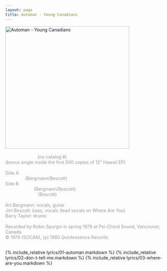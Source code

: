 ```yaml
---
layout: page
title: Automan - Young Canadians
---
```

<img src="images/stories/album_covers/album_descriptions/young_canadians-automan.jpg" alt="Automan - Young Canadians" title="Automan - Young Canadians" style="border: 0px solid #000000; width: 393px; height: 388px" width="393" align="bottom" height="388" /><br />
<br />
<span style="color: #ffffff"><span style="color: #c0c0c0"><span style="color: #ffffff">Automan 7&rdquo; EP</span> <span style="color: #999999">(no catalog #)<br />
(bonus single inside the first 500 copies of 12&rdquo; Hawaii EP)<br />
<br />
Side A</span>
<br />
<span style="color: #ffffff">
Automan</span> <span style="color: #999999">(Bergmann/Bescott)</span><br />
<span style="color: #999999">
Side B</span><br />
<span style="color: #ffffff">
Don&rsquo;t Tell Me</span> <span style="color: #999999">(Bergmann/Bescott)</span><br />
<span style="color: #ffffff">
Where Are You</span> <span style="color: #999999">(Bescott)<br />
<br />
Art Bergmann: vocals, guitar<br />
Jim Bescott: bass, vocals (lead vocals on Where Are You)<br />
Barry Taylor: drums<br />
<br />
Recorded by Robin Spurgin in spring 1979 at Psi-Chord Sound, Vancouver, Canada.<br />
&copy; 1979 (SOCAN), (p) 1980 Quintessence Records</span>
</span><span style="color: #999999">
<br />
</span>
<br />
</span>

{% include_relative lyrics/01-automan.markdown %}
{% include_relative lyrics/02-don-t-tell-me.markdown %}
{% include_relative lyrics/03-where-are-you.markdown %}
